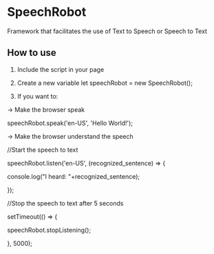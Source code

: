 # SpeechRobot
 Framework that facilitates the use of Text to Speech or Speech to Text
 
 ## How to use
 
 1) Include the script in your page
 <script src="/SpeechRobotDemo/SpeechRobot.js"></script>
 
 2) Create a new variable
 let speechRobot = new SpeechRobot();
 
3) If you want to:

-> Make the browser speak

speechRobot.speak('en-US', 'Hello World!');

-> Make the browser understand the speech

//Start the speech to text

speechRobot.listen('en-US', (recognized_sentence) => {

 console.log("I heard: "+recognized_sentence);
 
});

//Stop the speech to text after 5 seconds

setTimeout(() => {

 speechRobot.stopListening();
 
}, 5000);
